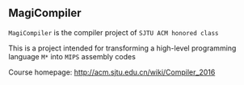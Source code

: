 ##	MagiCompiler
`MagiCompiler` is the compiler project of `SJTU ACM honored class`

This is a project intended for transforming a high-level programming language `M*` into `MIPS` assembly codes

Course homepage: http://acm.sjtu.edu.cn/wiki/Compiler_2016


